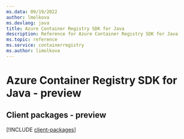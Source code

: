 ```yaml
---
ms.data: 09/19/2022
author: lmolkova
ms.devlang: java
title: Azure Container Registry SDK for Java
description: Reference for Azure Container Registry SDK for Java
ms.topic: reference
ms.service: containerregistry
ms.author: limolkova
---
```

# Azure Container Registry SDK for Java - preview

## Client packages - preview
[!INCLUDE [client-packages](container-registry-client-index.md)]